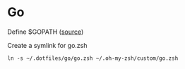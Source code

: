 # Go

Define $GOPATH ([source][1])

Create a symlink for go.zsh

`ln -s ~/.dotfiles/go/go.zsh ~/.oh-my-zsh/custom/go.zsh`

[1]: https://golang.org/doc/install
